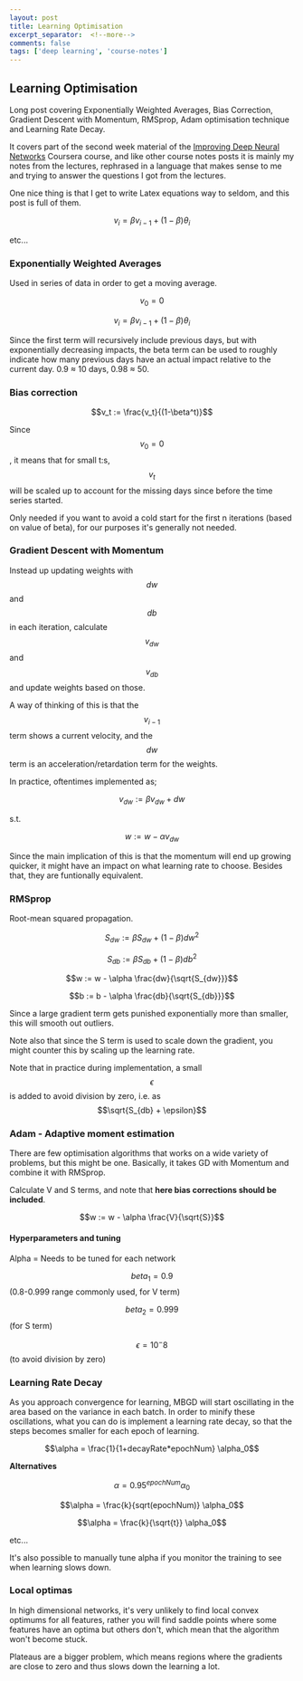 ```yaml
---
layout: post
title: Learning Optimisation
excerpt_separator:  <!--more-->
comments: false
tags: ['deep learning', 'course-notes']
---
```


## Learning Optimisation
Long post covering Exponentially Weighted Averages, Bias Correction, Gradient Descent with Momentum, RMSprop, Adam optimisation technique and Learning Rate Decay.

It covers part of the second week material of the [Improving Deep Neural Networks](https://www.coursera.org/learn/deep-neural-network/home/welcome) Coursera course, and like other course notes posts it is mainly my notes from the lectures, rephrased in a language that makes sense to me and trying to answer the questions I got from the lectures.

One nice thing is that I get to write Latex equations way to seldom, and this post is full of them.

$$v_i = \beta v_{i-1} + (1-\beta)\theta_i$$

etc...

<!--more-->

### Exponentially Weighted Averages
Used in series of data in order to get a moving average.

$$
v_0 = 0
$$

$$
v_i = \beta v_{i-1} + (1-\beta)\theta_i
$$

Since the first term will recursively include previous days, but with exponentially decreasing impacts, the beta term can be used to roughly indicate how many previous days have an actual impact relative to the current day. 0.9 ≈ 10 days, 0.98 ≈ 50.

### Bias correction

$$v_t := \frac{v_t}{(1-\beta^t)}$$

Since $$v_0 = 0$$, it means that for small t:s, $$v_t$$ will be scaled up to account for the missing days since before the time series started.

Only needed if you want to avoid a cold start for the first n iterations (based on value of beta), for our purposes it's generally not needed.

### Gradient Descent with Momentum
Instead up updating weights with $$dw$$ and $$db$$ in each iteration, calculate $$v_{dw}$$ and $$v_{db}$$ and update weights based on those.

A way of thinking of this is that the $$v_{i-1}$$ term shows a current velocity, and the $$dw$$ term is an acceleration/retardation term for the weights.

In practice, oftentimes implemented as;

$$v_{dw} := \beta v_{dw} + dw$$

s.t.

$$w := w - \alpha v_{dw}$$

Since the main implication of this is that the momentum will end up growing quicker, it might have an impact on what learning rate to choose. Besides that, they are funtionally equivalent.

### RMSprop
Root-mean squared propagation.

$$S_{dw} := \beta S_{dw} + (1-\beta) dw^2$$

$$S_{db} := \beta S_{db} + (1-\beta) db^2$$

$$w := w - \alpha \frac{dw}{\sqrt{S_{dw}}}$$

$$b := b - \alpha \frac{db}{\sqrt{S_{db}}}$$

Since a large gradient term gets punished exponentially more than smaller, this will smooth out outliers.

Note also that since the S term is used to scale down the gradient, you might counter this by scaling up the learning rate.

Note that in practice during implementation, a small $$\epsilon$$ is added to avoid division by zero, i.e. as $$\sqrt{S_{db} + \epsilon}$$

### Adam - Adaptive moment estimation
There are few optimisation algorithms that works on a wide variety of problems, but this might be one. Basically, it takes GD with Momentum and combine it with RMSprop.

Calculate V and S terms, and note that **here bias corrections should be included**.

$$w := w - \alpha \frac{V}{\sqrt{S}}$$

#### Hyperparameters and tuning

Alpha = Needs to be tuned for each network

$$beta_1 = 0.9$$ (0.8-0.999 range commonly used, for V term)

$$beta_2 = 0.999$$ (for S term)

$$\epsilon = 10^-8$$ (to avoid division by zero)

### Learning Rate Decay
As you approach convergence for learning, MBGD will start oscillating in the area based on the variance in each batch. In order to minify these oscillations, what you can do is implement a learning rate decay, so that the steps becomes smaller for each epoch of learning.

$$\alpha = \frac{1}{1+decayRate*epochNum} \alpha_0$$

**Alternatives**

$$\alpha = 0.95^{epochNum} \alpha_0$$

$$\alpha = \frac{k}{sqrt(epochNum)} \alpha_0$$

$$\alpha = \frac{k}{\sqrt{t}} \alpha_0$$

etc...

It's also possible to manually tune alpha if you monitor the training to see when learning slows down.

### Local optimas
In high dimensional networks, it's very unlikely to find local convex optimums for all features, rather you will find saddle points where some features have an optima but others don't, which mean that the algorithm won't become stuck.

Plateaus are a bigger problem, which means regions where the gradients are close to zero and thus slows down the learning a lot.
